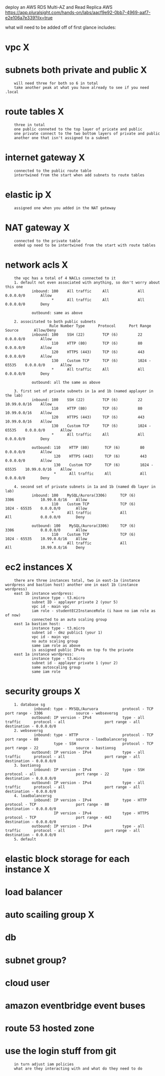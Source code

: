 deploy an AWS RDS Multi-AZ and Read Replica AWS
https://app.pluralsight.com/hands-on/labs/aacf9e92-0bb7-4969-aaf7-e2e106a7e339?ilx=true

what will need to be added off of first glance includes:
#   vpc                                                 X

#   subnets both private and public                     X
        will need three for both so 6 in total
        take another peak at what you have already to see if you need .local

#   route tables                                        X
        three in total
        one public conneted to the top layer of pricate and public
        one private connect to the two bottom layers of private and public
        another one that isn't assigned to a subnet

#   internet gateway                                    X
        connected to the public route table
        intertwined from the start when add subnets to route tables

#   elastic ip                                          X
        assigned one when you added in the NAT gateway

#   NAT gateway                                         X
        connected to the private table
        ended up need to be intertwined from the start with route tables

#   network acls                                        X
        the vpc has a total of 4 NACLs connected to it
        1. default not even associated with anything, so don't worry about this one
                inbound: 100    All traffic     All             All             0.0.0.0/0       Allow
                         *      All traffic     All             All             0.0.0.0/0       Deny

                outbound: same as above

        2. associtated to both public subnets
                        Rule Number Type      Protocol      Port Range           Source       Allow/Deny
                inbound: 100    SSH (22)        TCP (6)         22              0.0.0.0/0       Allow
                         110    HTTP (80)       TCP (6)         80              0.0.0.0/0       Allow
                         120    HTTPS (443)     TCP (6)         443             0.0.0.0/0       Allow
                         130    Custom TCP      TCP (6)         1024 - 65535    0.0.0.0/0       Allow
                         *      All traffic     All             All             0.0.0.0/0       Deny

                outbound: all the same as above

        3. first set of private subnets in 1a and 1b (named applayer in the lab)
                inbound: 100    SSH (22)        TCP (6)         22              10.99.0.0/16    Allow
                         110    HTTP (80)       TCP (6)         80              10.99.0.0/16    Allow
                         120    HTTPS (443)     TCP (6)         443             10.99.0.0/16    Allow
                         130    Custom TCP      TCP (6)         1024 - 65535    0.0.0.0/0       Allow
                         *      All traffic     All             All             0.0.0.0/0       Deny

                outbound: 110    HTTP (80)       TCP (6)         80              0.0.0.0/0       Allow
                          120    HTTPS (443)     TCP (6)         443             0.0.0.0/0       Allow
                          130    Custom TCP      TCP (6)         1024 - 65535    10.99.0.0/16    Allow
                          *      All traffic     All             All             0.0.0.0/0       Deny

        4. second set of private subnets in 1a and 1b (named db layer in lab)
                inbound: 100    MySQL/Aurora(3306)      TCP (6)         3306            10.99.0.0/16    Allow
                         110    Custom TCP              TCP (6)         1024 - 65535    0.0.0.0/0       Allow
                         *      All traffic             All             All             0.0.0.0/0       Deny

                outbound: 100    MySQL/Aurora(3306)     TCP (6)         3306            0.0.0.0/0       Allow   
                         110    Custom TCP              TCP (6)         1024 - 65535    10.99.0.0/16    Allow
                         *      All traffic             All             All             10.99.0.0/16    Deny

# ec2 instances                                         X
        there are three instances total, two in east-1a (instance wordpress and bastion host) another one in east 1b (instance wordpress)
        east 1b instance wordpress:
                instance type - t3.micro
                subnet ID - applayer private 2 (your 5)
                vpc id - main vpc
                iam role - studentEC2InstanceRole (i have no iam role as of now)
                connected to an auto scaling group
        east 1a bastion host:
                instance type - t3.micro       
                subnet id - dmz public1 (your 1)
                vpc id - main vpc
                no auto scaling group
                same iam role as above
                is assigned public IPv4s on top fo the private
        east 1a instance wordpress:
                instance type - t3.micro
                subnet id - applayer private 1 (your 2)
                same autoscaling group
                same iam role

#   security groups                                     X                                                                            
        1. database sg
                 inbound: type - MYSQL/Auruora           protocol - TCP          port range - 3306               source - webseversg
                outbound: IP version - IPv4              type - all traffic      protocol - all                  port range - all               destination - 0.0.0.0/0
        2. webseversg
                 inbound: type - HTTP                    protocol - TCP          port range - 80                 source - loadbalancersg        
                          type - SSH                     protocol - TCP          port range - 22                 source - bastionsg
                outbound: IP version - IPv4              type - all traffic      protocol - all                  port range - all               destination - 0.0.0.0/0
        3. bastionsg
                 inbound: IP version - IPv4              type - SSH              protocol - all                  port range - 22                destination - 0.0.0.0/0
                outbound: IP version - IPv4              type - all traffic      protocol - all                  port range - all               destination - 0.0.0.0/0
        4. loadbalancersg
                 inbound: IP version - IPv4              type - HTTP             protocol - TCP                  port range - 80                destination - 0.0.0.0/0
                          IP version - IPv4              type - HTTPS            protocol - TCP                  port range - 443               destination - 0.0.0.0/0
                outbound: IP version - IPv4              type - all traffic      protocol - all                  port range - all               destination - 0.0.0.0/0
        5. default

# elastic block storage for each instance               X

# load balancer                                          

# auto scailing group                                   X

# db                                                    

# subnet group?                                         

# cloud user                                            

# amazon eventbridge event buses                        

# route 53 hosted zone                                  

# use the login stuff from git                          
        in turn adjust iam policies
        what are they interacting with and what do they need to do
